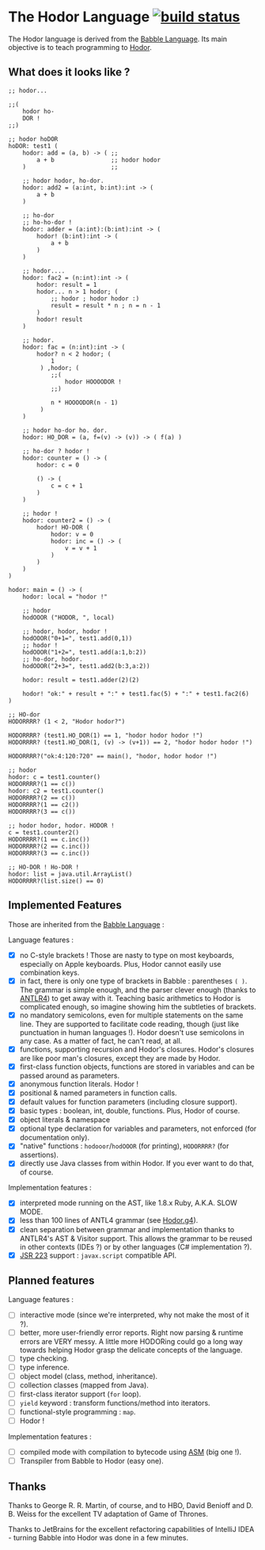 The Hodor Language [![build status](https://secure.travis-ci.org/nlehuen/babble.png)](http://travis-ci.org/nlehuen/babble)
===================

The Hodor language is derived from the [Babble Language](https://github.com/nlehuen/babble). Its main objective is to teach programming to [Hodor](http://gameofthrones.wikia.com/wiki/Hodor).

What does it looks like ?
-------------------------

```
;; hodor...

;;(
    hodor ho-
    DOR !
;;)

;; hodor hoDOR
hoDOR: test1 (
    hodor: add = (a, b) -> ( ;;
        a + b                ;; hodor hodor
    )                        ;;

    ;; hodor hodor, ho-dor.
    hodor: add2 = (a:int, b:int):int -> (
        a + b
    )

    ;; ho-dor
    ;; ho-ho-dor !
    hodor: adder = (a:int):(b:int):int -> (
        hodor! (b:int):int -> (
            a + b
        )
    )

    ;; hodor....
    hodor: fac2 = (n:int):int -> (
        hodor: result = 1
        hodor... n > 1 hodor; (
            ;; hodor ; hodor hodor :)
            result = result * n ; n = n - 1
        )
        hodor! result
    )

    ;; hodor.
    hodor: fac = (n:int):int -> (
        hodor? n < 2 hodor; (
            1
         ) ,hodor; (
            ;;(
                hodor HOOOODOR !
            ;;)

            n * HOOOODOR(n - 1)
         )
    )

    ;; hodor ho-dor ho. dor.
    hodor: HO_DOR = (a, f=(v) -> (v)) -> ( f(a) )

    ;; ho-dor ? hodor !
    hodor: counter = () -> (
        hodor: c = 0

        () -> (
            c = c + 1
        )
    )

    ;; hodor !
    hodor: counter2 = () -> (
        hodor! HO-DOR (
            hodor: v = 0
            hodor: inc = () -> (
                v = v + 1
            )
        )
    )
)

hodor: main = () -> (
    hodor: local = "hodor !"

    ;; hodor
    hodOOOR ("HODOR, ", local)

    ;; hodor, hodor, hodor !
    hodOOOR("0+1=", test1.add(0,1))
    ;; hodor !
    hodOOOR("1+2=", test1.add(a:1,b:2))
    ;; ho-dor, hodor.
    hodOOOR("2+3=", test1.add2(b:3,a:2))

    hodor: result = test1.adder(2)(2)

    hodor! "ok:" + result + ":" + test1.fac(5) + ":" + test1.fac2(6)
)

;; HO-dor
HODORRRR? (1 < 2, "Hodor hodor?")

HODORRRR? (test1.HO_DOR(1) == 1, "hodor hodor hodor !")
HODORRRR? (test1.HO_DOR(1, (v) -> (v+1)) == 2, "hodor hodor hodor !")

HODORRRR?("ok:4:120:720" == main(), "hodor, hodor hodor !")

;; hodor
hodor: c = test1.counter()
HODORRRR?(1 == c())
hodor: c2 = test1.counter()
HODORRRR?(2 == c())
HODORRRR?(1 == c2())
HODORRRR?(3 == c())

;; hodor hodor, hodor. HODOR !
c = test1.counter2()
HODORRRR?(1 == c.inc())
HODORRRR?(2 == c.inc())
HODORRRR?(3 == c.inc())

;; HO-DOR ! Ho-DOR !
hodor: list = java.util.ArrayList()
HODORRRR?(list.size() == 0)
```

Implemented Features
--------------------

Those are inherited from the [Babble Language](https://github.com/nlehuen/babble) :

Language features :

- [x] no C-style brackets ! Those are nasty to type on most keyboards, especially on Apple keyboards. Plus, Hodor cannot easily use combination keys.
- [x] in fact, there is only one type of brackets in Babble : parentheses `( )`. The grammar is simple enough, and the parser clever enough (thanks to [ANTLR4](http://www.antlr.org/wiki/display/ANTLR4/Home)) to get away with it. Teaching basic arithmetics to Hodor is complicated enough, so imagine showing him the subtleties of brackets.
- [x] no mandatory semicolons, even for multiple statements on the same line. They are supported to facilitate code reading, though (just like punctuation in human languages !). Hodor doesn't use semicolons in any case. As a matter of fact, he can't read, at all.
- [x] functions, supporting recursion and Hodor's closures. Hodor's closures are like poor man's closures, except they are made by Hodor.
- [x] first-class function objects, functions are stored in variables and can be passed around as parameters.
- [x] anonymous function literals. Hodor !
- [x] positional & named parameters in function calls.
- [x] default values for function parameters (including closure support).
- [x] basic types : boolean, int, double, functions. Plus, Hodor of course.
- [x] object literals & namespace
- [x] optional type declaration for variables and parameters, not enforced (for documentation only).
- [x] "native" functions : `hodooor`/`hodOOOR` (for printing), `HODORRRR?` (for assertions).
- [x] directly use Java classes from within Hodor. If you ever want to do that, of course.

Implementation features :

- [x] interpreted mode running on the AST, like 1.8.x Ruby, A.K.A. SLOW MODE.
- [x] less than 100 lines of ANTL4 grammar (see [Hodor.g4](src/main/antlr4/org/hodor/parser/Hodor.g4)).
- [x] clean separation between grammar and implementation thanks to ANTLR4's AST & Visitor support. This allows the grammar to be reused in other contexts (IDEs ?) or by other languages (C# implementation ?).
- [x] [JSR 223](http://www.jcp.org/en/jsr/detail?id=223) support : `javax.script` compatible API.

Planned features
----------------

Language features :

- [ ] interactive mode (since we're interpreted, why not make the most of it ?).
- [ ] better, more user-friendly error reports. Right now parsing & runtime errors are VERY messy. A little more HODORing could go a long way towards helping Hodor grasp the delicate concepts of the language.
- [ ] type checking.
- [ ] type inference.
- [ ] object model (class, method, inheritance).
- [ ] collection classes (mapped from Java).
- [ ] first-class iterator support (`for` loop).
- [ ] `yield` keyword : transform functions/method into iterators.
- [ ] functional-style programming : `map`.
- [ ] Hodor !

Implementation features :

- [ ] compiled mode with compilation to bytecode using [ASM](http://asm.ow2.org/) (big one !).
- [ ] Transpiler from Babble to Hodor (easy one).

Thanks
------

Thanks to George R. R. Martin, of course, and to HBO, David Benioff and D. B. Weiss for the excellent TV adaptation of Game of Thrones.

Thanks to JetBrains for the excellent refactoring capabilities of IntelliJ IDEA - turning Babble into Hodor was done in a few minutes.